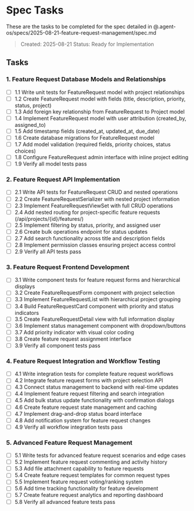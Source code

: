 # Spec Tasks

These are the tasks to be completed for the spec detailed in @.agent-os/specs/2025-08-21-feature-request-management/spec.md

> Created: 2025-08-21
> Status: Ready for Implementation

## Tasks

### 1. Feature Request Database Models and Relationships
- [ ] 1.1 Write unit tests for FeatureRequest model with project relationships
- [ ] 1.2 Create FeatureRequest model with fields (title, description, priority, status, project)
- [ ] 1.3 Add foreign key relationship from FeatureRequest to Project model
- [ ] 1.4 Implement FeatureRequest model with user attribution (created_by, assigned_to)
- [ ] 1.5 Add timestamp fields (created_at, updated_at, due_date)
- [ ] 1.6 Create database migrations for FeatureRequest model
- [ ] 1.7 Add model validation (required fields, priority choices, status choices)
- [ ] 1.8 Configure FeatureRequest admin interface with inline project editing
- [ ] 1.9 Verify all model tests pass

### 2. Feature Request API Implementation
- [ ] 2.1 Write API tests for FeatureRequest CRUD and nested operations
- [ ] 2.2 Create FeatureRequestSerializer with nested project information
- [ ] 2.3 Implement FeatureRequestViewSet with full CRUD operations
- [ ] 2.4 Add nested routing for project-specific feature requests (/api/projects/{id}/features/)
- [ ] 2.5 Implement filtering by status, priority, and assigned user
- [ ] 2.6 Create bulk operations endpoint for status updates
- [ ] 2.7 Add search functionality across title and description fields
- [ ] 2.8 Implement permission classes ensuring project access control
- [ ] 2.9 Verify all API tests pass

### 3. Feature Request Frontend Development
- [ ] 3.1 Write component tests for feature request forms and hierarchical displays
- [ ] 3.2 Create FeatureRequestForm component with project selection
- [ ] 3.3 Implement FeatureRequestList with hierarchical project grouping
- [ ] 3.4 Build FeatureRequestCard component with priority and status indicators
- [ ] 3.5 Create FeatureRequestDetail view with full information display
- [ ] 3.6 Implement status management component with dropdown/buttons
- [ ] 3.7 Add priority indicator with visual color coding
- [ ] 3.8 Create feature request assignment interface
- [ ] 3.9 Verify all component tests pass

### 4. Feature Request Integration and Workflow Testing
- [ ] 4.1 Write integration tests for complete feature request workflows
- [ ] 4.2 Integrate feature request forms with project selection API
- [ ] 4.3 Connect status management to backend with real-time updates
- [ ] 4.4 Implement feature request filtering and search integration
- [ ] 4.5 Add bulk status update functionality with confirmation dialogs
- [ ] 4.6 Create feature request state management and caching
- [ ] 4.7 Implement drag-and-drop status board interface
- [ ] 4.8 Add notification system for feature request changes
- [ ] 4.9 Verify all workflow integration tests pass

### 5. Advanced Feature Request Management
- [ ] 5.1 Write tests for advanced feature request scenarios and edge cases
- [ ] 5.2 Implement feature request commenting and activity history
- [ ] 5.3 Add file attachment capability to feature requests
- [ ] 5.4 Create feature request templates for common request types
- [ ] 5.5 Implement feature request voting/ranking system
- [ ] 5.6 Add time tracking functionality for feature development
- [ ] 5.7 Create feature request analytics and reporting dashboard
- [ ] 5.8 Verify all advanced feature tests pass